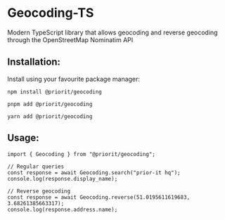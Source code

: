 # Geocoding-TS

Modern TypeScript library that allows geocoding and reverse geocoding through the OpenStreetMap Nominatim API

## Installation:
Install using your favourite package manager:

`npm install @priorit/geocoding`

`pnpm add @priorit/geocoding`

`yarn add @priorit/geocoding`

## Usage:

```
import { Geocoding } from "@priorit/geocoding";

// Regular queries
const response = await Geocoding.search("prior-it hq");
console.log(response.display_name);

// Reverse geocoding
const response = await Geocoding.reverse(51.0195611619683, 3.68261385663317);
console.log(response.address.name);
```
